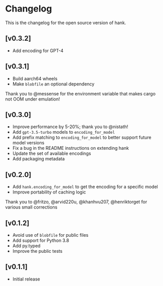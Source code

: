 # Changelog

This is the changelog for the open source version of hank.

## [v0.3.2]
- Add encoding for GPT-4

## [v0.3.1]
- Build aarch64 wheels
- Make `blobfile` an optional dependency

Thank you to @messense for the environment variable that makes cargo not OOM under emulation!

## [v0.3.0]
- Improve performance by 5-20%; thank you to @nistath!
- Add `gpt-3.5-turbo` models to `encoding_for_model`
- Add prefix matching to `encoding_for_model` to better support future model versions
- Fix a bug in the README instructions on extending hank
- Update the set of available encodings
- Add packaging metadata

## [v0.2.0]
- Add ``hank.encoding_for_model`` to get the encoding for a specific model
- Improve portability of caching logic

Thank you to @fritzo, @arvid220u, @khanhvu207, @henriktorget for various small corrections

## [v0.1.2]
- Avoid use of `blobfile` for public files
- Add support for Python 3.8
- Add py.typed
- Improve the public tests

## [v0.1.1]
- Initial release

